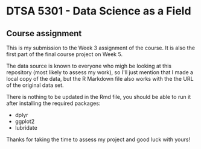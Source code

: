 # DTSA 5301 - Data Science as a Field
## Course assignment
This is my submission to the Week 3 assignment of the course.
It is also the first part of the final course project on Week 5.

The data source is known to everyone who migh be looking at this repository (most likely to assess my work), 
so I'll just mention that I made a local copy of the data, but the R Markdown file also works with the the URL of the original data set.

There is nothing to be updated in the Rmd file, you should be able to run it after installing the required packages:
- dplyr
- ggplot2
- lubridate

Thanks for taking the time to assess my project and good luck with yours!
